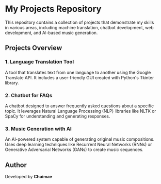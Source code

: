 # My Projects Repository

This repository contains a collection of projects that demonstrate my skills in various areas, including machine translation, chatbot development, web development, and AI-based music generation.

## Projects Overview

### 1. **Language Translation Tool**
A tool that translates text from one language to another using the Google Translate API. It includes a user-friendly GUI created with Python's Tkinter library.

### 2. **Chatbot for FAQs**
A chatbot designed to answer frequently asked questions about a specific topic. It leverages Natural Language Processing (NLP) libraries like NLTK or SpaCy for understanding and generating responses.

### 3. **Music Generation with AI**
An AI-powered system capable of generating original music compositions. Uses deep learning techniques like Recurrent Neural Networks (RNNs) or Generative Adversarial Networks (GANs) to create music sequences.

## Author
Developed by **Chaimae**
